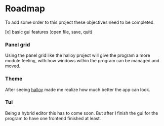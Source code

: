 # Roadmap

To add some order to this project these objectives need to be completed.

[x] basic gui features (open file, save, quit)

### Panel grid
Using the panel grid like the halloy project will give the program a more module feeling, with how windows within the program can be managed and moved. 

### Theme
After seeing [halloy](https://github.com/squidowl/halloy) made me realize how much better the app can look.

### Tui
Being a hybrid editor this has to come soon. But after I finish the gui for the program to have one frontend finished at least.
